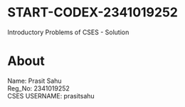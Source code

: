 # START-CODEX-2341019252

Introductory Problems of CSES - Solution

# About

Name: Prasit Sahu <br>
Reg_No: 2341019252 <br>
CSES USERNAME: prasitsahu
